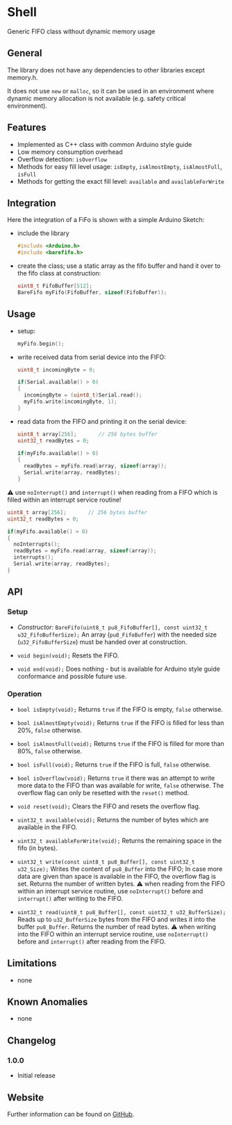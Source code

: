# Shell

Generic FIFO class without dynamic memory usage 

## General

The library does not have any dependencies to other libraries except memory.h.

It does not use `new` or `malloc`, so it can be used in an environment where 
dynamic memory allocation is not available (e.g. safety critical environment). 

## Features

* Implemented as C++ class with common Arduino style guide
* Low memory consumption overhead
* Overflow detection: `isOverflow`
* Methods for easy fill level usage: `isEmpty`, `isAlmostEmpty`, 
  `isAlmostFull`, `isFull` 
* Methods for getting the exact fill level: `available` and `availableForWrite`

## Integration

Here the integration of a FiFo is shown with a simple Arduino Sketch:

* include the library

  ```C++
  #include <Arduino.h>
  #include <barefifo.h>
  ```

* create the class; use a static array as the fifo buffer and hand it over to the fifo class at construction:

  ```C++
  uint8_t FifoBuffer[512];
  BareFifo myFifo(FifoBuffer, sizeof(FifoBuffer));
  ```

## Usage

* setup:

  ```C++
  myFifo.begin();
  ```

* write received data from serial device into the FIFO:

  ```C++
  uint8_t incomingByte = 0;

  if(Serial.available() > 0)
  {
    incomingByte = (uint8_t)Serial.read();
    myFifo.write(incomingByte, 1);
  }
  ```

* read data from the FIFO and printing it on the serial device:

  ```C++
  uint8_t array[256];       // 256 bytes buffer
  uint32_t readBytes = 0;

  if(myFifo.available() > 0)
  {
    readBytes = myFifo.read(array, sizeof(array));
    Serial.write(array, readBytes);
  }
  ```

:warning: use `noInterrupt()` and `interrupt()` when reading from a FIFO which is filled within an interrupt service routine! 

  ```C++
  uint8_t array[256];       // 256 bytes buffer
  uint32_t readBytes = 0;

  if(myFifo.available() > 0)
  {
    noInterrupts();
    readBytes = myFifo.read(array, sizeof(array));
    interrupts();
    Serial.write(array, readBytes);
  }
  ```


## API

### Setup

* *Constructor*: `BareFifo(uint8_t pu8_FifoBuffer[], const uint32_t u32_FifoBufferSize);`
  An array (`pu8_FifoBuffer`) with the needed size (`u32_FifoBufferSize`) must be handed over at construction.  

* `void begin(void);`
  Resets the FIFO.

* `void end(void);`
  Does nothing - but is available for Arduino style guide conformance and possible future use.

### Operation

* `bool isEmpty(void);`
  Returns `true` if the FIFO is empty, `false` otherwise.

* `bool isAlmostEmpty(void);`
  Returns `true` if the FIFO is filled for less than 20%, `false` otherwise.

* `bool isAlmostFull(void);`
  Returns `true` if the FIFO is filled for more than 80%, `false` otherwise.

* `bool isFull(void);`
  Returns `true` if the FIFO is full, `false` otherwise.

* `bool isOverflow(void);`
  Returns `true` it there was an attempt to write more data to the FIFO than was available for write, `false` otherwise. The overflow flag can only be resetted with the `reset()` method.

* `void reset(void);`
  Clears the FIFO and resets the overflow flag.

* `uint32_t available(void);`
  Returns the number of bytes which are available in the FIFO. 

* `uint32_t availableForWrite(void);`
  Returns the remaining space in the fifo (in bytes).

* `uint32_t write(const uint8_t pu8_Buffer[], const uint32_t u32_Size);`
  Writes the content of `pu8_Buffer` into the FIFO; In case more data are given than space is available in the FIFO, the overflow flag is set. 
  Returns the number of written bytes.
  :warning: when reading from the FIFO within an interrupt service routine, use `noInterrupt()` before and `interrupt()` after writing to the FIFO. 

* `uint32_t read(uint8_t pu8_Buffer[], const uint32_t u32_BufferSize);`
  Reads up to `u32_BufferSize` bytes from the FIFO and writes it into the buffer `pu8_Buffer`. 
  Returns the number of read bytes.
  :warning: when writing into the FIFO within an interrupt service routine, use `noInterrupt()` before and `interrupt()` after reading from the FIFO. 


## Limitations
                                               
* none


## Known Anomalies

* none


## Changelog

### 1.0.0

* Initial release


## Website

Further information can be found on [GitHub](https://github.com/steftri/barefifo).

